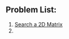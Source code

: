 ## Problem List:
1. [Search a 2D Matrix](https://leetcode.com/problems/search-a-2d-matrix/description/)
2. 
